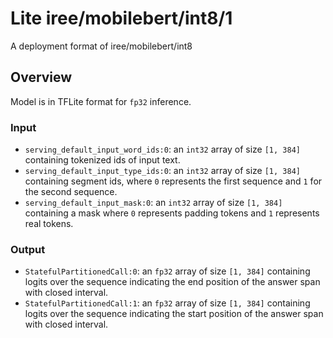 # Lite iree/mobilebert/int8/1

A deployment format of iree/mobilebert/int8

<!-- parent-model: iree/mobilebert/int8 -->
<!-- asset-path: https://storage.googleapis.com/tfhub-lite-models/iree/lite-model/mobilebert/int8/1.tflite -->

## Overview

Model is in TFLite format for `fp32` inference.

### Input
* `serving_default_input_word_ids:0`: an `int32` array of size `[1, 384]` containing tokenized ids of input text.
* `serving_default_input_type_ids:0`: an `int32` array of size `[1, 384]` containing segment ids, where `0` represents the first sequence and `1` for the second sequence.
* `serving_default_input_mask:0`: an `int32` array of size `[1, 384]` containing a mask where `0` represents padding tokens and `1` represents real tokens.

### Output
* `StatefulPartitionedCall:0`: an `fp32` array of size `[1, 384]` containing logits over the sequence indicating the end position of the answer span with closed interval.
* `StatefulPartitionedCall:1`: an `fp32` array of size `[1, 384]` containing logits over the sequence indicating the start position of the answer span with closed interval.
